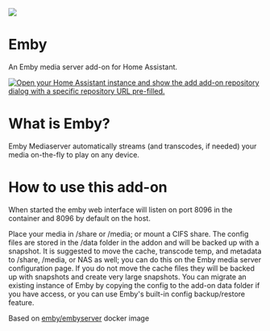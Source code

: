 [![](https://raw.githubusercontent.com/sayak-brm/haos-emby-addon-repo/main/logo.png)](http://emby.media/)

# Emby

An Emby media server add-on for Home Assistant.

[![Open your Home Assistant instance and show the add add-on repository dialog with a specific repository URL pre-filled.](https://my.home-assistant.io/badges/supervisor_add_addon_repository.svg)](https://my.home-assistant.io/redirect/supervisor_add_addon_repository/?repository_url=https%3A%2F%2Fgithub.com%2Fsayak-brm%2Fhaos-emby-addon-repo)

# What is Emby?

Emby Mediaserver automatically streams (and transcodes, if needed) your media
on-the-fly to play on any device.

# How to use this add-on

When started the emby web interface will listen on port 8096 in the container and 8096 by default on the host.

Place your media in /share or /media; or mount a CIFS share. The config files are stored in the /data folder in the addon and will be backed up with a snapshot. It is suggested to move the cache, transcode temp, and metadata to /share, /media, or NAS as well; you can do this on the Emby media server configuration page. If you do not move the cache files they will be backed up with snapshots and create very large snapshots. You can migrate an existing instance of Emby by copying the config to the add-on data folder if you have access, or you can use Emby's built-in config backup/restore feature.

Based on [emby/embyserver](https://registry.hub.docker.com/r/emby/embyserver) docker image
